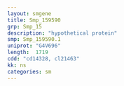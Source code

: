 ```yaml
---
layout: smgene
title: Smp_159590
grp: Smp_15
description: "hypothetical protein"
smp: Smp_159590.1
uniprot: "G4V696"
length:  1719
cdd: "cd14328, cl21463"
kk: ns
categories: sm
---
```

